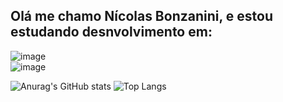 ## Olá me chamo Nícolas Bonzanini, e estou estudando desnvolvimento em:

![image](https://github.com/user-attachments/assets/f2dc253e-ec59-444e-8845-93861d34b26f)
<br/>
![image](https://github.com/user-attachments/assets/20fb2d57-0836-4a78-b218-23f05a254f71)

![Anurag's GitHub stats](https://github-readme-stats.vercel.app/api?username=NicolasBonzanini0&show_icons=true&theme=tokyonight)
![Top Langs](https://github-readme-stats.vercel.app/api/top-langs/?username=NicolasBonzanini0&layout=compact)




<!--
**NicolasBonzanini0/NicolasBonzanini0** is a ✨ _special_ ✨ repository because its `README.md` (this file) appears on your GitHub profile.

Here are some ideas to get you started:

- 🔭 I’m currently working on ...
- 🌱 I’m currently learning ...
- 👯 I’m looking to collaborate on ...
- 🤔 I’m looking for help with ...
- 💬 Ask me about ...
- 📫 How to reach me: ...
- 😄 Pronouns: ...
- ⚡ Fun fact: ...
-->
